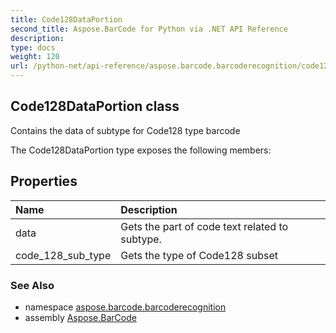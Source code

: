 ```yaml
---
title: Code128DataPortion
second_title: Aspose.BarCode for Python via .NET API Reference
description: 
type: docs
weight: 120
url: /python-net/api-reference/aspose.barcode.barcoderecognition/code128dataportion/
---
```


## Code128DataPortion class

Contains the data of subtype for Code128 type barcode

The Code128DataPortion type exposes the following members:
## Properties
| Name | Description |
| :- | :- |
|data|Gets the part of code text related to subtype.|
|code_128_sub_type|Gets the type of Code128 subset|

### See Also

* namespace [aspose.barcode.barcoderecognition](/barcode/python-net/api-reference/aspose.barcode.barcoderecognition/)
* assembly [Aspose.BarCode](/barcode/python-net/api-reference/)

